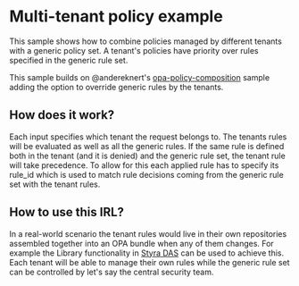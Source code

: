 # Multi-tenant policy example

This sample shows how to combine policies managed by different tenants with a generic policy set. A tenant's policies
have priority over rules specified in the generic rule set.

This sample builds on @andereknert's [opa-policy-composition](https://github.com/anderseknert/opa-policy-composition)
sample adding the option to override generic rules by the tenants.

## How does it work?

Each input specifies which tenant the request belongs to. The tenants rules will be evaluated as well as all the
generic rules. If the same rule is defined both in the tenant (and it is denied) and the generic rule set, the tenant
rule will take precedence. To allow for this each applied rule has to specify its rule_id which is used to match
rule decisions coming from the generic rule set with the tenant rules.

## How to use this IRL?

In a real-world scenario the tenant rules would live in their own repositories assembled together into an OPA bundle
when any of them changes. For example the Library functionality in [Styra DAS](https://styra.com) can be used to achieve this. 
Each tenant will be able to manage their own rules while the generic rule set can be controlled by let's say the central
security team.